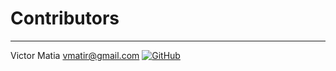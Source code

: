 # Contributors

---

Victor
Matia <vmatir@gmail.com> [![GitHub](https://badgen.net/badge/icon/github?icon=github&label)](https://github.com/vitimiti)
